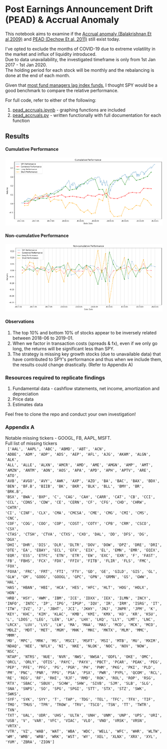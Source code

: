 # Post Earnings Announcement Drift (PEAD) & Accrual Anomaly

This notebook aims to examine if the [Accrual anomaly (Balakrishnan Et al,2009)](https://papers.ssrn.com/sol3/papers.cfm?abstract_id=1793364) and [PEAD (Dechow Et al, 2011)](https://papers.ssrn.com/sol3/papers.cfm?abstract_id=1510321) still exist today. 

I've opted to exclude the months of COVID-19 due to extreme volatility in the market and influx of liquidity introduced.<br>
Due to data unavailability, the investigated timeframe is only from 1st Jan 2017 - 1st Jan 2020. <br>
The holding period for each stock will be monthly and the rebalancing is done at the end of each month. <br>

Given that [most fund managers lag index funds](https://www.marketwatch.com/story/why-way-fewer-actively-managed-funds-beat-the-sp-than-we-thought-2017-04-24), I thought SPY would be a good benchmark to compare the relative performance. <br>

For full code, refer to either of the following:
1. [pead_accruals.ipynb](pead_accruals.ipynb) - graphing functions are included 
2. [pead_accruals.py](pead_accruals.py) - written functionally with full documentation for each function

## Results 
#### Cumulative Performance
![](Images/cumulative_performance.png)

#### Non-cumulative Performance
![](Images/non_cumulative_performance.png)

#### Observations
1. The top 10% and bottom 10% of stocks appear to be inversely related between 2018-06 to 2019-01.
2. When we factor in transaction costs (spreads & fx), even if we only go long, the returns will be significant less than SPY. 
3. The strategy is missing key growth stocks (due to unavailable data) that have contributed to SPY's performance and thus when we include them, the results could change drastically. (Refer to Appendix A)

### Resources required to replicate findings
1. Fundamental data - cashflow statements, net income, amortization and depreciation
2. Price data
3. Estimates data 

Feel free to clone the repo and conduct your own investigation!

### Appendix A 
Notable missing tickers - GOOGL, FB, AAPL, MSFT. <br>
Full list of missing tickers <br>
<code>
['AAL', 'AAPL', 'ABC', 'ABMD', 'ABT', 'ACN', 'ADBE', 'ADM', 'ADP', 'ADS', 'AEP', 'AFL', 'AJG', 'AKAM', 'ALGN', 'ALK', 'ALL', 'ALLE', 'ALXN', 'AMCR', 'AMD', 'AME', 'AMGN', 'AMP', 'AMT', 'AMZN', 'ANTM', 'AON', 'AOS', 'APA', 'APD', 'APH', 'APTV', 'ARE', 'ATO', 'AVB', 'AVGO', 'AVY', 'AWK', 'AXP', 'AZO', 'BA', 'BAC', 'BAX', 'BDX', 'BEN', 'BF.B', 'BIIB', 'BK', 'BKR', 'BLK', 'BLL', 'BMY', 'BR', 'BRK.B', 'BSX', 'BWA', 'BXP', 'C', 'CAG', 'CAH', 'CARR', 'CAT', 'CB', 'CCI', 'CCL', 'CDNS', 'CDW', 'CE', 'CERN', 'CF', 'CFG', 'CHD', 'CHRW', 'CHTR', 'CI', 'CINF', 'CLX', 'CMA', 'CMCSA', 'CME', 'CMG', 'CMI', 'CMS', 'CNC', 'COF', 'COG', 'COO', 'COP', 'COST', 'COTY', 'CPB', 'CRM', 'CSCO', 'CSX', 'CTAS', 'CTSH', 'CTVA', 'CTXS', 'CXO', 'DAL', 'DD', 'DFS', 'DG', 'DGX', 'DHI', 'DHR', 'DIS', 'DLR', 'DLTR', 'DOV', 'DOW', 'DPZ', 'DRE', 'DRI', 'DTE', 'EA', 'EBAY', 'ECL', 'EFX', 'EIX', 'EL', 'EMN', 'EMR', 'EQIX', 'EQR', 'ESS', 'ETFC', 'ETN', 'ETR', 'EW', 'EXC', 'EXR', 'F', 'FAST', 'FB', 'FBHS', 'FCX', 'FDX', 'FFIV', 'FITB', 'FLIR', 'FLS', 'FMC', 'FOX', 'FOXA', 'FRC', 'FRT', 'FTI', 'FTV', 'GD', 'GE', 'GILD', 'GIS', 'GL', 'GLW', 'GM', 'GOOG', 'GOOGL', 'GPC', 'GPN', 'GRMN', 'GS', 'GWW', 'HAL', 'HAS', 'HBAN', 'HBI', 'HCA', 'HES', 'HFC', 'HLT', 'HOG', 'HOLX', 'HON', 'HRB', 'HSY', 'HWM', 'IBM', 'ICE', 'IDXX', 'IEX', 'ILMN', 'INCY', 'INFO', 'INTC', 'IP', 'IPG', 'IPGP', 'IQV', 'IR', 'IRM', 'ISRG', 'IT', 'ITW', 'IVZ', 'J', 'JBHT', 'JCI', 'JKHY', 'JNJ', 'JNPR', 'JPM', 'K', 'KEY', 'KHC', 'KIM', 'KLAC', 'KMB', 'KMI', 'KMX', 'KO', 'KR', 'KSU', 'L', 'LDOS', 'LEG', 'LEN', 'LH', 'LHX', 'LKQ', 'LLY', 'LMT', 'LNC', 'LRCX', 'LUV', 'LVS', 'LW', 'MA', 'MAA', 'MAS', 'MCD', 'MCK', 'MCO', 'MDLZ', 'MDT', 'MET', 'MGM', 'MHK', 'MKC', 'MKTX', 'MLM', 'MMC', 'MMM', 'MO', 'MPC', 'MRK', 'MS', 'MSCI', 'MSFT', 'MSI', 'MTB', 'MU', 'MXIM', 'NDAQ', 'NEE', 'NFLX', 'NI', 'NKE', 'NLOK', 'NOC', 'NOV', 'NOW', 'NSC', 'NTAP', 'NTRS', 'NUE', 'NVR', 'NWS', 'NWSA', 'ODFL', 'OKE', 'OMC', 'ORCL', 'ORLY', 'OTIS', 'PAYC', 'PAYX', 'PBCT', 'PCAR', 'PEAK', 'PEG', 'PEP', 'PFE', 'PFG', 'PG', 'PGR', 'PH', 'PHM', 'PKG', 'PKI', 'PLD', 'PM', 'PNC', 'PNR', 'PPG', 'PSA', 'PSX', 'PWR', 'PYPL', 'QCOM', 'RCL', 'RE', 'REG', 'RF', 'RHI', 'RJF', 'RMD', 'ROK', 'ROL', 'ROP', 'RSG', 'RTX', 'SBAC', 'SBUX', 'SCHW', 'SHW', 'SIVB', 'SJM', 'SLB', 'SLG', 'SNA', 'SNPS', 'SO', 'SPG', 'SPGI', 'STT', 'STX', 'STZ', 'SWK', 'SWKS', 'SYF', 'SYK', 'SYY', 'T', 'TAP', 'TDG', 'TEL', 'TFC', 'TFX', 'TIF', 'TMO', 'TMUS', 'TPR', 'TROW', 'TRV', 'TSCO', 'TSN', 'TT', 'TWTR', 'TXN', 'TXT', 'UAL', 'UDR', 'UHS', 'ULTA', 'UNH', 'UNM', 'UNP', 'UPS', 'URI', 'USB', 'V', 'VAR', 'VFC', 'VIAC', 'VLO', 'VNO', 'VRSK', 'VRSN', 'VRTX', 'VTR', 'VZ', 'WAB', 'WAT', 'WBA', 'WDC', 'WELL', 'WFC', 'WHR', 'WLTW', 'WM', 'WMB', 'WRB', 'WRK', 'WST', 'WY', 'XEL', 'XLNX', 'XRX', 'XYL', 'YUM', 'ZBRA', 'ZION']</code>
